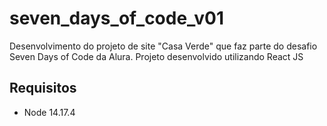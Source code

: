 # seven_days_of_code_v01
Desenvolvimento do projeto de site "Casa Verde" que faz parte do desafio Seven Days of Code da Alura. Projeto desenvolvido utilizando React JS

## Requisitos
- Node 14.17.4
